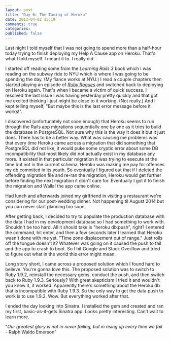 ```yaml
---
layout: post
title: "Day 6: The Taming of Heroku"
date: 2013-04-02 15:19
comments: true
categories:
published: false
---
```

Last night I told myself that I was not going to spend more than a half-hour today trying to finish deploying my Help A Cause app on Heroku. That's what I told myself. I meant it to. I really did.

I started off reading some from the *Learning Rails 3* book which I was reading on the subway ride to NYU which is where I was going to be spending the day. (My fiance works at NYU.) I read a couple chapters then started playing an episode of [*Ruby Rogues*](http://rubyrogues.com/) and switched back to deploying on Heroku again. That's when I became a victim of quick success. I resolved the last issue I was having yesterday pretty quickly and that got me excited thinking I just might be close to it working. (Not really.) And I kept telling myself, "But maybe this is the last error message before it works!".

I discovered (unfortunately not soon enough) that Heroku seems to run through the Rails app migrations sequentially one by one as it tries to build the database in PostgreSQL. Not sure why this is the way it does it but it just does. There has to be a better way. What was causing me problems was that every time Heroku came across a migration that did something that PostgreSQL did not like, it would puke some cryptic error about some DB incompatibility that most likely did not actually exist in my database any more. It existed in that particular migration it was trying to execute at the time but not in the current schema. Heroku was making me pay for offenses my db commited in its youth. So eventually I figured out that if I deleted the offending migration file and re-ran the migration, Heroku would get further before finding the next migration it didn't care for. Eventually I got it to finish the migration and Walla! the app came online.

Had lunch and afterwards joined my girlfriend in visiting a restaurant we're considering for our post-wedding dinner. Not happening til August 2014 but you can never start planning too soon.

After getting back, I decided to try to populate the production database with the data I had in my development database so I had something to work with. Shouldn't be too hard. All it should take is "heroku db:push", right? I entered the command, hit enter, and then a few seconds later I learned that Heroku wasn't done with me yet. "Time zone displacement out of range." Just rolls off the tongue doesn't it? Whatever was going on it caused the push to fail and the app to crash to boot. So I hit Google and Stack Overflow and tried to figure out what in the world this error might mean.

Long story short, I came across a proposed solution which I found hard to believe. You're gonna love this. The proposed solution was to switch to Ruby 1.9.2, reinstall the necessary gems, conduct the push, and then switch back to Ruby 1.9.3. Seriously? With great skepticism I tried it and wouldn't you know it, it worked. Apparently there's something about the Heroku db that is incompatible with Ruby 1.9.3. So the only way to get the data push to work is to use 1.9.2. Wow. But everything worked after that.

I ended the day looking into Sinatra. I installed the gem and created and ran my first, basic-as-it-gets Sinatra app. Looks pretty interesting. Can't wait to learn more.

"*Our greatest glory is not in never failing, but in rising up every time we fail* - Ralph Waldo Emerson"